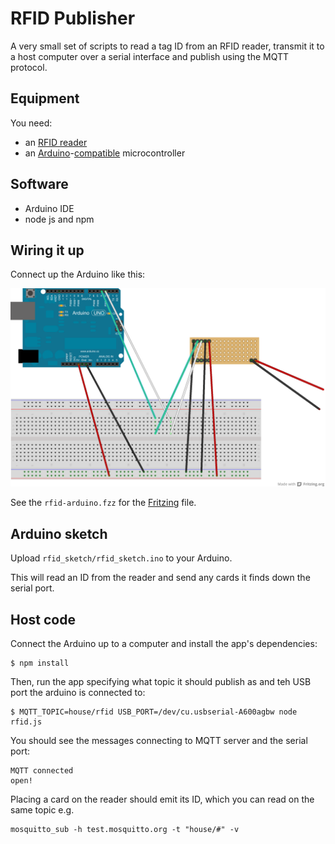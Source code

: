 # RFID Publisher

A very small set of scripts to read a tag ID from an RFID reader, transmit it to a host computer over a serial interface and publish using the MQTT protocol.

## Equipment

You need:

- an [RFID reader](http://www.coolcomponents.co.uk/catalog/rfid-readerwriter-1356mhz-p-504.html)
- an [Arduino](http://www.arduino.cc/)-[compatible](http://shrimping.it/blog/) microcontroller

## Software

- Arduino IDE
- node js and npm

## Wiring it up

Connect up the Arduino like this:

![](rfid-arduino_bb.png)

See the `rfid-arduino.fzz` for the [Fritzing](http://fritzing.org/) file.

## Arduino sketch

Upload `rfid_sketch/rfid_sketch.ino` to your Arduino.

This will read an ID from the reader and send any cards it finds down the serial port.

## Host code

Connect the Arduino up to a computer and install the app's dependencies:

    $ npm install

Then, run the app specifying what topic it should publish as and teh USB port the arduino is connected to:

    $ MQTT_TOPIC=house/rfid USB_PORT=/dev/cu.usbserial-A600agbw node rfid.js

You should see the messages connecting to MQTT server and the serial port:

    MQTT connected
    open!

Placing a card on the reader should emit its ID, which you can read on the same topic e.g.

    mosquitto_sub -h test.mosquitto.org -t "house/#" -v

